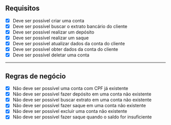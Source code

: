 ## Requisitos

- [x] Deve ser possível criar uma conta
- [x] Deve ser possível buscar o extrato bancário do cliente 
- [x] Deve ser possível realizar um depósito
- [x] Deve ser possível realizar um saque
- [x] Deve ser possível atualizar dados da conta do cliente
- [x] Deve ser possível obter dados da conta do cliente
- [x] Deve ser possível deletar uma conta

 ---    

## Regras de negócio

- [x] Não deve ser possível uma conta com CPF já existente
- [x] Não deve ser possível fazer depósito em uma conta não existente
- [x] Não deve ser possível buscar extrato em uma conta não existente
- [x] Não deve ser possível fazer saque em uma conta não existente
- [x] Não deve ser possível excluir uma conta não existente
- [x] Não deve ser possível fazer saque quando o saldo for insuficiente
